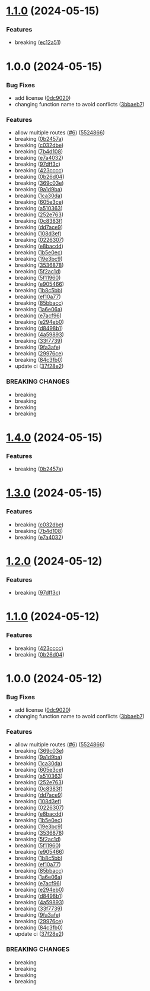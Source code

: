 # [1.1.0](https://github.com/MapColonies/nginx/compare/v1.0.0...v1.1.0) (2024-05-15)


### Features

* breaking ([ec12a51](https://github.com/MapColonies/nginx/commit/ec12a51162df197bae68177474ba9299180d533c))

# 1.0.0 (2024-05-15)


### Bug Fixes

* add license ([0dc9020](https://github.com/MapColonies/nginx/commit/0dc9020cd93b850057940aad579e5fdb8b1d01ac))
* changing function name to avoid conflicts ([3bbaeb7](https://github.com/MapColonies/nginx/commit/3bbaeb7557238cff838a3d6a035d79d59da74113))


### Features

* allow multiple routes ([#6](https://github.com/MapColonies/nginx/issues/6)) ([5524866](https://github.com/MapColonies/nginx/commit/5524866fe6a612d594d33c089b3a6839c878aca6))
* breaking ([0b2457a](https://github.com/MapColonies/nginx/commit/0b2457a79cf95ecb327e8b21ce8a29aba517a719))
* breaking ([c032dbe](https://github.com/MapColonies/nginx/commit/c032dbec35bf04591c26abeb73005755a972466c))
* breaking ([7b4d108](https://github.com/MapColonies/nginx/commit/7b4d10817d241f2508614baaf896bb5d10bffa65))
* breaking ([e7a4032](https://github.com/MapColonies/nginx/commit/e7a403231458fe37787cdf3097f5c5964f5228ef))
* breaking ([97dff3c](https://github.com/MapColonies/nginx/commit/97dff3c09eb00a512fe18a7da88c79c1c77af2c7))
* breaking ([423cccc](https://github.com/MapColonies/nginx/commit/423cccc62b23f48dd23c500ee28971ec92ac17b6))
* breaking ([0b26d04](https://github.com/MapColonies/nginx/commit/0b26d049017ca406d998db717cc6194a3a6bb15c))
* breaking ([369c03e](https://github.com/MapColonies/nginx/commit/369c03e89a06aceaafa5f3981d42ef4c19f6199a))
* breaking ([9a1d9ba](https://github.com/MapColonies/nginx/commit/9a1d9ba6f013785cf99ad5465072b1caf90bab1c))
* breaking ([1ca30da](https://github.com/MapColonies/nginx/commit/1ca30dae8925afe537a5d6d5e5398089a405d7af))
* breaking ([605e3ce](https://github.com/MapColonies/nginx/commit/605e3ce4f4f3cba01fe624416c3f183455704830))
* breaking ([a510363](https://github.com/MapColonies/nginx/commit/a5103632adc77566449219331f85f495e49259ef))
* breaking ([252e763](https://github.com/MapColonies/nginx/commit/252e763f83ab5da1867b4bff6567021f2cc7a42d))
* breaking ([0c8383f](https://github.com/MapColonies/nginx/commit/0c8383fbf41c8e4c0c9712c4b8d7bccf728eeb6b))
* breaking ([dd7ace9](https://github.com/MapColonies/nginx/commit/dd7ace91b1e8f13f5a6c6eae0ed118331852d627))
* breaking ([108d3ef](https://github.com/MapColonies/nginx/commit/108d3efef50e65c55ff663af968a4cd9ef083203))
* breaking ([0226307](https://github.com/MapColonies/nginx/commit/0226307d2e5700253a4358132e4f63275136cd06))
* breaking ([e8bacdd](https://github.com/MapColonies/nginx/commit/e8bacddf2ba6903646490daec6b3736dbad97b95))
* breaking ([1b5e0ec](https://github.com/MapColonies/nginx/commit/1b5e0ec45dbf96f96b61fb31b5aded6f706c434e))
* breaking ([19e3bc9](https://github.com/MapColonies/nginx/commit/19e3bc9a7985c2507e52907f47060079d6d0c767))
* breaking ([3536878](https://github.com/MapColonies/nginx/commit/3536878309f34887f357abe2b37b33ed70aec7cf))
* breaking ([5f2ac1d](https://github.com/MapColonies/nginx/commit/5f2ac1db8d238d508cc58b63bad879bcb5db5b3b))
* breaking ([5f11960](https://github.com/MapColonies/nginx/commit/5f11960f0a53cc81adaa5a956b7c1820cbbb26df))
* breaking ([e905466](https://github.com/MapColonies/nginx/commit/e905466b45c4ea741eef00c693ab976f8c2e7820))
* breaking ([1b8c5bb](https://github.com/MapColonies/nginx/commit/1b8c5bbedcdd6521a2ea2f6802cd69b00b0befd1))
* breaking ([ef10a77](https://github.com/MapColonies/nginx/commit/ef10a77553b39ac4c5d84997402ae2f6bfb7e081))
* breaking ([85bbacc](https://github.com/MapColonies/nginx/commit/85bbacc1b3b77bbe6f5f2975fddb26b8b2e33e0d))
* breaking ([1a6e06a](https://github.com/MapColonies/nginx/commit/1a6e06ad3c026253dc3afc92f397d5713f69c6c5))
* breaking ([e7acf96](https://github.com/MapColonies/nginx/commit/e7acf968749bad63389c66a23f4d4bd0be8a85dd))
* breaking ([e294eb0](https://github.com/MapColonies/nginx/commit/e294eb074d768d89eb60a17f426c7fddf7caabf6))
* breaking ([d8498b1](https://github.com/MapColonies/nginx/commit/d8498b1a9dbc9e9d6d7a60ff7cf7eef3542c2318))
* breaking ([4a59893](https://github.com/MapColonies/nginx/commit/4a5989397cd27d6db0b1566adbd6e7e9279cfbac))
* breaking ([33f7739](https://github.com/MapColonies/nginx/commit/33f77399381903087023a25fb3b0ce8fc8407754))
* breaking ([9fa3afe](https://github.com/MapColonies/nginx/commit/9fa3afe4071dbf2cd366ae3f614b2e4cfa2eec0d))
* breaking ([29976ce](https://github.com/MapColonies/nginx/commit/29976ce1e27df7f5326c3e50de8cb207df44ce49))
* breaking ([84c3fb0](https://github.com/MapColonies/nginx/commit/84c3fb014160f492ea368898ac1b48b9daed85fd))
* update ci ([37f28e2](https://github.com/MapColonies/nginx/commit/37f28e28b90a573f3c3869f99e8d4ecd2fe81b13))


### BREAKING CHANGES

* breaking
* breaking
* breaking
* breaking

# [1.4.0](https://github.com/MapColonies/nginx/compare/v1.3.0...v1.4.0) (2024-05-15)


### Features

* breaking ([0b2457a](https://github.com/MapColonies/nginx/commit/0b2457a79cf95ecb327e8b21ce8a29aba517a719))

# [1.3.0](https://github.com/MapColonies/nginx/compare/v1.2.0...v1.3.0) (2024-05-15)


### Features

* breaking ([c032dbe](https://github.com/MapColonies/nginx/commit/c032dbec35bf04591c26abeb73005755a972466c))
* breaking ([7b4d108](https://github.com/MapColonies/nginx/commit/7b4d10817d241f2508614baaf896bb5d10bffa65))
* breaking ([e7a4032](https://github.com/MapColonies/nginx/commit/e7a403231458fe37787cdf3097f5c5964f5228ef))

# [1.2.0](https://github.com/MapColonies/nginx/compare/v1.1.0...v1.2.0) (2024-05-12)


### Features

* breaking ([97dff3c](https://github.com/MapColonies/nginx/commit/97dff3c09eb00a512fe18a7da88c79c1c77af2c7))

# [1.1.0](https://github.com/MapColonies/nginx/compare/v1.0.0...v1.1.0) (2024-05-12)


### Features

* breaking ([423cccc](https://github.com/MapColonies/nginx/commit/423cccc62b23f48dd23c500ee28971ec92ac17b6))
* breaking ([0b26d04](https://github.com/MapColonies/nginx/commit/0b26d049017ca406d998db717cc6194a3a6bb15c))

# 1.0.0 (2024-05-12)


### Bug Fixes

* add license ([0dc9020](https://github.com/MapColonies/nginx/commit/0dc9020cd93b850057940aad579e5fdb8b1d01ac))
* changing function name to avoid conflicts ([3bbaeb7](https://github.com/MapColonies/nginx/commit/3bbaeb7557238cff838a3d6a035d79d59da74113))


### Features

* allow multiple routes ([#6](https://github.com/MapColonies/nginx/issues/6)) ([5524866](https://github.com/MapColonies/nginx/commit/5524866fe6a612d594d33c089b3a6839c878aca6))
* breaking ([369c03e](https://github.com/MapColonies/nginx/commit/369c03e89a06aceaafa5f3981d42ef4c19f6199a))
* breaking ([9a1d9ba](https://github.com/MapColonies/nginx/commit/9a1d9ba6f013785cf99ad5465072b1caf90bab1c))
* breaking ([1ca30da](https://github.com/MapColonies/nginx/commit/1ca30dae8925afe537a5d6d5e5398089a405d7af))
* breaking ([605e3ce](https://github.com/MapColonies/nginx/commit/605e3ce4f4f3cba01fe624416c3f183455704830))
* breaking ([a510363](https://github.com/MapColonies/nginx/commit/a5103632adc77566449219331f85f495e49259ef))
* breaking ([252e763](https://github.com/MapColonies/nginx/commit/252e763f83ab5da1867b4bff6567021f2cc7a42d))
* breaking ([0c8383f](https://github.com/MapColonies/nginx/commit/0c8383fbf41c8e4c0c9712c4b8d7bccf728eeb6b))
* breaking ([dd7ace9](https://github.com/MapColonies/nginx/commit/dd7ace91b1e8f13f5a6c6eae0ed118331852d627))
* breaking ([108d3ef](https://github.com/MapColonies/nginx/commit/108d3efef50e65c55ff663af968a4cd9ef083203))
* breaking ([0226307](https://github.com/MapColonies/nginx/commit/0226307d2e5700253a4358132e4f63275136cd06))
* breaking ([e8bacdd](https://github.com/MapColonies/nginx/commit/e8bacddf2ba6903646490daec6b3736dbad97b95))
* breaking ([1b5e0ec](https://github.com/MapColonies/nginx/commit/1b5e0ec45dbf96f96b61fb31b5aded6f706c434e))
* breaking ([19e3bc9](https://github.com/MapColonies/nginx/commit/19e3bc9a7985c2507e52907f47060079d6d0c767))
* breaking ([3536878](https://github.com/MapColonies/nginx/commit/3536878309f34887f357abe2b37b33ed70aec7cf))
* breaking ([5f2ac1d](https://github.com/MapColonies/nginx/commit/5f2ac1db8d238d508cc58b63bad879bcb5db5b3b))
* breaking ([5f11960](https://github.com/MapColonies/nginx/commit/5f11960f0a53cc81adaa5a956b7c1820cbbb26df))
* breaking ([e905466](https://github.com/MapColonies/nginx/commit/e905466b45c4ea741eef00c693ab976f8c2e7820))
* breaking ([1b8c5bb](https://github.com/MapColonies/nginx/commit/1b8c5bbedcdd6521a2ea2f6802cd69b00b0befd1))
* breaking ([ef10a77](https://github.com/MapColonies/nginx/commit/ef10a77553b39ac4c5d84997402ae2f6bfb7e081))
* breaking ([85bbacc](https://github.com/MapColonies/nginx/commit/85bbacc1b3b77bbe6f5f2975fddb26b8b2e33e0d))
* breaking ([1a6e06a](https://github.com/MapColonies/nginx/commit/1a6e06ad3c026253dc3afc92f397d5713f69c6c5))
* breaking ([e7acf96](https://github.com/MapColonies/nginx/commit/e7acf968749bad63389c66a23f4d4bd0be8a85dd))
* breaking ([e294eb0](https://github.com/MapColonies/nginx/commit/e294eb074d768d89eb60a17f426c7fddf7caabf6))
* breaking ([d8498b1](https://github.com/MapColonies/nginx/commit/d8498b1a9dbc9e9d6d7a60ff7cf7eef3542c2318))
* breaking ([4a59893](https://github.com/MapColonies/nginx/commit/4a5989397cd27d6db0b1566adbd6e7e9279cfbac))
* breaking ([33f7739](https://github.com/MapColonies/nginx/commit/33f77399381903087023a25fb3b0ce8fc8407754))
* breaking ([9fa3afe](https://github.com/MapColonies/nginx/commit/9fa3afe4071dbf2cd366ae3f614b2e4cfa2eec0d))
* breaking ([29976ce](https://github.com/MapColonies/nginx/commit/29976ce1e27df7f5326c3e50de8cb207df44ce49))
* breaking ([84c3fb0](https://github.com/MapColonies/nginx/commit/84c3fb014160f492ea368898ac1b48b9daed85fd))
* update ci ([37f28e2](https://github.com/MapColonies/nginx/commit/37f28e28b90a573f3c3869f99e8d4ecd2fe81b13))


### BREAKING CHANGES

* breaking
* breaking
* breaking
* breaking
